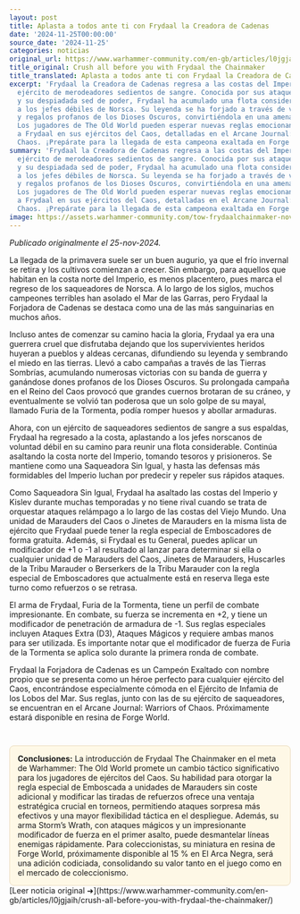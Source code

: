 ```yaml
---
layout: post
title: Aplasta a todos ante ti con Frydaal la Creadora de Cadenas
date: '2024-11-25T00:00:00'
source_date: '2024-11-25'
categories: noticias
original_url: https://www.warhammer-community.com/en-gb/articles/l0jgjaih/crush-all-before-you-with-frydaal-the-chainmaker/
title_original: Crush all before you with Frydaal the Chainmaker
title_translated: Aplasta a todos ante ti con Frydaal la Creadora de Cadenas
excerpt: 'Frydaal la Creadora de Cadenas regresa a las costas del Imperio con su temible
  ejército de merodeadores sedientos de sangre. Conocida por sus ataques relámpago
  y su despiadada sed de poder, Frydaal ha acumulado una flota considerable al someter
  a los jefes débiles de Norsca. Su leyenda se ha forjado a través de victorias contundentes
  y regalos profanos de los Dioses Oscuros, convirtiéndola en una amenaza casi imparable.
  Los jugadores de The Old World pueden esperar nuevas reglas emocionantes para incluir
  a Frydaal en sus ejércitos del Caos, detalladas en el Arcane Journal: Warriors of
  Chaos. ¡Prepárate para la llegada de esta campeona exaltada en Forge World Resin!'
summary: 'Frydaal la Creadora de Cadenas regresa a las costas del Imperio con su temible
  ejército de merodeadores sedientos de sangre. Conocida por sus ataques relámpago
  y su despiadada sed de poder, Frydaal ha acumulado una flota considerable al someter
  a los jefes débiles de Norsca. Su leyenda se ha forjado a través de victorias contundentes
  y regalos profanos de los Dioses Oscuros, convirtiéndola en una amenaza casi imparable.
  Los jugadores de The Old World pueden esperar nuevas reglas emocionantes para incluir
  a Frydaal en sus ejércitos del Caos, detalladas en el Arcane Journal: Warriors of
  Chaos. ¡Prepárate para la llegada de esta campeona exaltada en Forge World Resin!'
image: https://assets.warhammer-community.com/tow-frydaalchainmaker-nov25-image1-gulgywwh6u.jpg
---
```


*Publicado originalmente el 25-nov-2024.*


La llegada de la primavera suele ser un buen augurio, ya que el frío invernal se retira y los cultivos comienzan a crecer. Sin embargo, para aquellos que habitan en la costa norte del Imperio, es menos placentero, pues marca el regreso de los saqueadores de Norsca. A lo largo de los siglos, muchos campeones terribles han asolado el Mar de las Garras, pero Frydaal la Forjadora de Cadenas se destaca como una de las más sanguinarias en muchos años.

Incluso antes de comenzar su camino hacia la gloria, Frydaal ya era una guerrera cruel que disfrutaba dejando que los supervivientes heridos huyeran a pueblos y aldeas cercanas, difundiendo su leyenda y sembrando el miedo en las tierras. Llevó a cabo campañas a través de las Tierras Sombrías, acumulando numerosas victorias con su banda de guerra y ganándose dones profanos de los Dioses Oscuros. Su prolongada campaña en el Reino del Caos provocó que grandes cuernos brotaran de su cráneo, y eventualmente se volvió tan poderosa que un solo golpe de su mayal, llamado Furia de la Tormenta, podía romper huesos y abollar armaduras.

Ahora, con un ejército de saqueadores sedientos de sangre a sus espaldas, Frydaal ha regresado a la costa, aplastando a los jefes norscanos de voluntad débil en su camino para reunir una flota considerable. Continúa asaltando la costa norte del Imperio, tomando tesoros y prisioneros. Se mantiene como una Saqueadora Sin Igual, y hasta las defensas más formidables del Imperio luchan por predecir y repeler sus rápidos ataques.

Como Saqueadora Sin Igual, Frydaal ha asaltado las costas del Imperio y Kislev durante muchas temporadas y no tiene rival cuando se trata de orquestar ataques relámpago a lo largo de las costas del Viejo Mundo. Una unidad de Marauders del Caos o Jinetes de Marauders en la misma lista de ejército que Frydaal puede tener la regla especial de Emboscadores de forma gratuita. Además, si Frydaal es tu General, puedes aplicar un modificador de +1 o -1 al resultado al lanzar para determinar si ella o cualquier unidad de Marauders del Caos, Jinetes de Marauders, Huscarles de la Tribu Marauder o Berserkers de la Tribu Marauder con la regla especial de Emboscadores que actualmente está en reserva llega este turno como refuerzos o se retrasa.

El arma de Frydaal, Furia de la Tormenta, tiene un perfil de combate impresionante. En combate, su fuerza se incrementa en +2, y tiene un modificador de penetración de armadura de -1. Sus reglas especiales incluyen Ataques Extra (D3), Ataques Mágicos y requiere ambas manos para ser utilizada. Es importante notar que el modificador de fuerza de Furia de la Tormenta se aplica solo durante la primera ronda de combate.

Frydaal la Forjadora de Cadenas es un Campeón Exaltado con nombre propio que se presenta como un héroe perfecto para cualquier ejército del Caos, encontrándose especialmente cómoda en el Ejército de Infamia de los Lobos del Mar. Sus reglas, junto con las de su ejército de saqueadores, se encuentran en el Arcane Journal: Warriors of Chaos. Próximamente estará disponible en resina de Forge World.

<div style="margin-top:3em;padding:1em;background:#fef8e6;border:1px solid #eadbbd;border-radius:8px;">
<strong>Conclusiones:</strong> La introducción de Frydaal The Chainmaker en el meta de Warhammer: The Old World promete un cambio táctico significativo para los jugadores de ejércitos del Caos. Su habilidad para otorgar la regla especial de Emboscada a unidades de Marauders sin coste adicional y modificar las tiradas de refuerzos ofrece una ventaja estratégica crucial en torneos, permitiendo ataques sorpresa más efectivos y una mayor flexibilidad táctica en el despliegue. Además, su arma Storm’s Wrath, con ataques mágicos y un impresionante modificador de fuerza en el primer asalto, puede desmantelar líneas enemigas rápidamente. Para coleccionistas, su miniatura en resina de Forge World, próximamente disponible al 15 % en El Arca Negra, será una adición codiciada, consolidando su valor tanto en el juego como en el mercado de coleccionismo.
</div>
[Leer noticia original ➜](https://www.warhammer-community.com/en-gb/articles/l0jgjaih/crush-all-before-you-with-frydaal-the-chainmaker/)